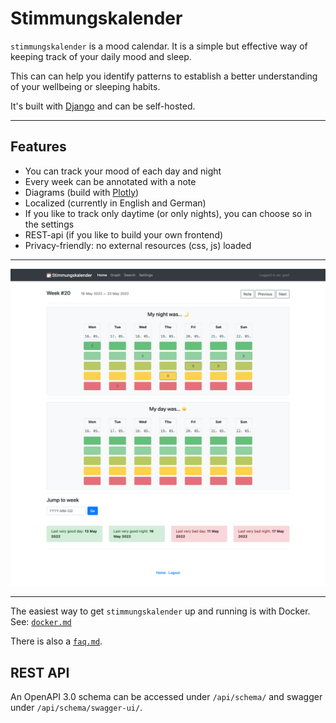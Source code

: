 # Stimmungskalender

`stimmungskalender` is a mood calendar. It is a simple but effective way of keeping track of your daily mood and sleep.

This can can help you identify patterns to establish a better understanding of your wellbeing or sleeping habits.

It's built with [Django](https://www.djangoproject.com/) and can be self-hosted.

---

## Features

* You can track your mood of each day and night
* Every week can be annotated with a note
* Diagrams (build with [Plotly](https://plotly.com/))
* Localized (currently in English and German)
* If you like to track only daytime (or only nights), you can choose so in the settings
* REST-api (if you like to build your own frontend)
* Privacy-friendly: no external resources (css, js) loaded

---

![Screenshot of Stimmungskalender](assets/form.png)

---

The easiest way to get `stimmungskalender` up and running is with Docker. See: [`docker.md`](docs/docker.md) 


There is also a [`faq.md`](docs/faq.md).

## REST API

An OpenAPI 3.0 schema can be accessed under `/api/schema/` and swagger under `/api/schema/swagger-ui/`.